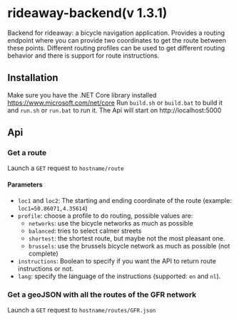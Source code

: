 # rideaway-backend(v 1.3.1)

Backend for rideaway: a bicycle navigation application. Provides a routing endpoint where you can provide two coordinates to get the route between these points. Different routing profiles can be used to get different routing behavior and there is support for route instructions.

## Installation

Make sure you have the .NET Core library installed https://www.microsoft.com/net/core
Run `build.sh` or `build.bat` to build it and `run.sh` or `run.bat` to run it. The Api will start on http://localhost:5000

## Api

### Get a route

Launch a `GET` request to `hostname/route`

#### Parameters

- `loc1` and `loc2`: The starting and ending coordinate of the route (example: `loc1=50.86071,4.35614`)
- `profile`: choose a profile to do routing, possible values are:
	- `networks`: use the bicycle networks as much as possible
	- `balanced`: tries to select calmer streets
	- `shortest`: the shortest route, but maybe not the most pleasant one.
	- `brussels`: use the brussels bicycle network as much as possible (not complete)
- `instructions`: Boolean to specify if you want the API to return route instructions or not.
- `lang`: specify the language of the instructions (supported: `en` and `nl`).

### Get a geoJSON with all the routes of the GFR network

Launch a `GET` request to `hostname/routes/GFR.json`
